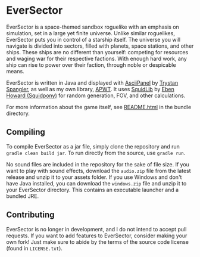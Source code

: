 # EverSector

EverSector is a space-themed sandbox roguelike with an emphasis on simulation, set in a large yet finite universe. Unlike similar roguelikes, EverSector puts you in control of a starship itself. The universe you will navigate is divided into sectors, filled with planets, space stations, and other ships. These ships are no different than yourself: competing for resources and waging war for their respective factions. With enough hard work, any ship can rise to power over their faction, through noble or despicable means.

EverSector is written in Java and displayed with [AsciiPanel](https://github.com/trystan/AsciiPanel) by [Trystan Spangler](https://trystans.blogspot.com), as well as my own library, [APWT](https://github.com/Maugrift/APWT). It uses [SquidLib](https://github.com/SquidPony/SquidLib) by [Eben Howard (Squidpony)](https://github.com/SquidPony) for random generation, FOV, and other calculations.

For more information about the game itself, see [README.html](https://github.com/Maugrift/EverSector/blob/master/bundle/README.html) in the bundle directory.

## Compiling

To compile EverSector as a jar file, simply clone the repository and run `gradle clean build jar`. To run directly from the source, use `gradle run`.

No sound files are included in the repository for the sake of file size. If you want to play with sound effects, download the `audio.zip` file from the latest release and unzip it to your assets folder. If you use Windows and don't have Java installed, you can download the `windows.zip` file and unzip it to your EverSector directory. This contains an executable launcher and a bundled JRE.

## Contributing

EverSector is no longer in development, and I do not intend to accept pull requests. If you want to add features to EverSector, consider making your own fork! Just make sure to abide by the terms of the source code license (found in `LICENSE.txt`).
